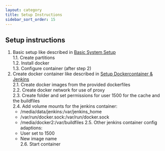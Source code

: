 ```yaml
---
layout: category
title: Setup Instructions
sidebar_sort_order: 15
---
```


## Setup instructions

1. Basic setup like described in [Basic System Setup](basicSystemSetup.md)  
  1.1. Create partitions  
  1.2. Install docker  
  1.3. Configure container (after step 2)   
2. Create docker container like described in [Setup Dockercontainer & Jenkins](setupDockercontainerJenkins.md)  
  2.1. Create docker images from the provided dockerfiles  
  2.2. Create docker network for use of proxy  
  2.3. Create folder and set permissions for user 1500 for the cache and the buildfiles  
  2.4. Add volume mounts for the jenkins container:  
    * /media/data/jenkins:/var/jenkins_home  
    * /var/run/docker.sock:/var/run/docker.sock  
    * /media/docker2:/var/buildfiles
  2.5. Other jenkins container config adaptions:  
    * User set to 1500  
    * New image name  
  2.6. Start container
